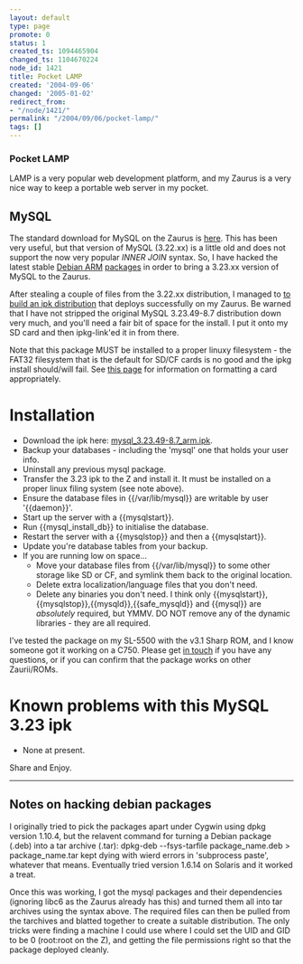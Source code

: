 ```yaml
---
layout: default
type: page
promote: 0
status: 1
created_ts: 1094465904
changed_ts: 1104670224
node_id: 1421
title: Pocket LAMP
created: '2004-09-06'
changed: '2005-01-02'
redirect_from:
- "/node/1421/"
permalink: "/2004/09/06/pocket-lamp/"
tags: []
---
```

### Pocket LAMP
LAMP is a very popular web development platform, and my Zaurus is a very nice way to keep a portable web server in my pocket.
<!--break-->

## MySQL
The standard download for MySQL on the Zaurus is [here](http://www.caulfei.demon.co.uk/zaurus/).  This has been very useful, but that version of MySQL (3.22.xx) is a little old and does not support the now very popular _INNER JOIN_ syntax.  So, I have hacked the latest stable [Debian ARM](http://www.debian.org/ports/arm/) [packages](http://packages.debian.org/cgi-bin/search_packages.pl?version=stable&subword=1&exact=&arch=any&releases=all&case=insensitive&keywords=mysql-&searchon=names) in order to bring a 3.23.xx version of MySQL to the Zaurus.  

After stealing a couple of files from the 3.22.xx distribution, I managed to [to build an ipk distribution](http://docs.zaurus.com/index.php?id=ipkg_howto) that deploys successfully on my Zaurus.  Be warned that I have not stripped the original MySQL 3.23.49-8.7 distribution down very much, and you'll need a fair bit of space for the install.  I put it onto my SD card and then ipkg-link'ed it in from there.

Note that this package MUST be installed to a proper linuxy filesystem - the FAT32 filesystem that is the default for SD/CF cards is no good and the ipkg install should/will fail.  See [this page](http://anjackson.net/2005/01/02/formatting-an-sd-card-as-ext2) for information on formatting a card appropriately.

# Installation
* Download the ipk here: [mysql_3.23.49-8.7_arm.ipk](http://anjackson.net/extras/mysql_3.23.49-8.7_arm.ipk).
* Backup your databases - including the 'mysql' one that holds your user info.
* Uninstall any previous mysql package.
* Transfer the 3.23 ipk to the Z and install it.  It must be installed on a proper linux filing system (see note above).
* Ensure the database files in {{/var/lib/mysql}} are writable by user '{{daemon}}'.
* Start up the server with a {{mysqlstart}}.
* Run {{mysql_install_db}} to initialise the database.
* Restart the server with a {{mysqlstop}} and then a {{mysqlstart}}.
* Update you're database tables from your backup.
* If you are running low on space...
    * Move your database files from {{/var/lib/mysql}} to some other storage like SD or CF, and symlink them back to the original location.
    * Delete extra localization/language files that you don't need.
    * Delete any binaries you don't need.  I think only {{mysqlstart}},{{mysqlstop}},{{mysqld}},{{safe_mysqld}} and {{mysql}} are _absolutely_ required, but YMMV.  DO NOT remove any of the dynamic libraries - they are all required.

I've tested the package on my SL-5500 with the v3.1 Sharp ROM, and I know someone got it working on a C750.  Please get [in touch](http://anjackson.net/contact) if you have any questions, or if you can confirm that the package works on other Zaurii/ROMs.

# Known problems with this MySQL 3.23 ipk
* None at present.

Share and Enjoy.

----

## Notes on hacking debian packages
I originally tried to pick the packages apart under Cygwin using dpkg version 1.10.4, but the relavent command for turning a Debian package (.deb) into a tar archive (.tar):
 dpkg-deb --fsys-tarfile package_name.deb > package_name.tar
kept dying with wierd errors in 'subprocess paste', whatever that means.  Eventually tried version 1.6.14 on Solaris and it worked a treat.

Once this was working, I got the mysql packages and their dependencies (ignoring libc6 as the Zaurus already has this) and turned them all into tar archives using the syntax above.  The required files can then be pulled from the tarchives and blatted together to create a suitable distribution.  The only tricks were finding a machine I could use where I could set the UID and GID to be 0 (root:root on the Z), and getting the file permissions right so that the package deployed cleanly.
